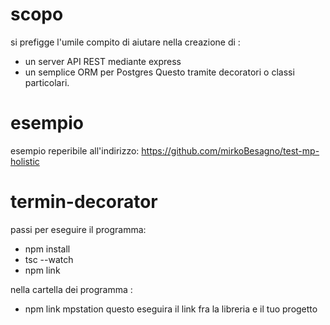 # scopo
si prefigge l'umile compito di aiutare nella creazione di :
- un server API REST mediante express
- un semplice ORM per Postgres
Questo tramite decoratori o classi particolari.

# esempio
esempio reperibile all'indirizzo:
https://github.com/mirkoBesagno/test-mp-holistic

# termin-decorator

passi per eseguire il programma:

- npm install
- tsc --watch
- npm link

nella cartella dei programma :

- npm link mpstation
questo eseguira il link fra la libreria e il tuo progetto 